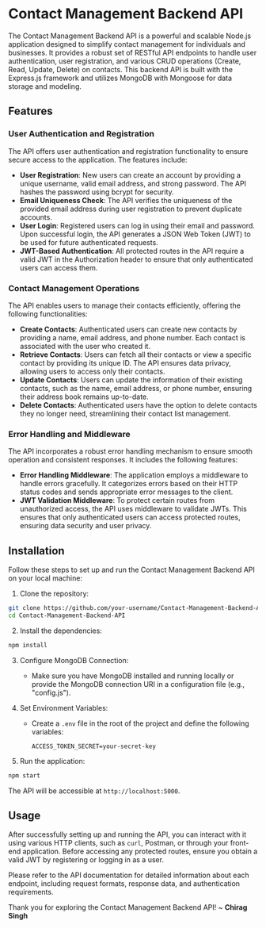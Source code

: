 # Contact Management Backend API

The Contact Management Backend API is a powerful and scalable Node.js application designed to simplify contact management for individuals and businesses. It provides a robust set of RESTful API endpoints to handle user authentication, user registration, and various CRUD operations (Create, Read, Update, Delete) on contacts. This backend API is built with the Express.js framework and utilizes MongoDB with Mongoose for data storage and modeling.

## Features

### User Authentication and Registration

The API offers user authentication and registration functionality to ensure secure access to the application. The features include:

- **User Registration**: New users can create an account by providing a unique username, valid email address, and strong password. The API hashes the password using bcrypt for security.
- **Email Uniqueness Check**: The API verifies the uniqueness of the provided email address during user registration to prevent duplicate accounts.
- **User Login**: Registered users can log in using their email and password. Upon successful login, the API generates a JSON Web Token (JWT) to be used for future authenticated requests.
- **JWT-Based Authentication**: All protected routes in the API require a valid JWT in the Authorization header to ensure that only authenticated users can access them.

### Contact Management Operations

The API enables users to manage their contacts efficiently, offering the following functionalities:

- **Create Contacts**: Authenticated users can create new contacts by providing a name, email address, and phone number. Each contact is associated with the user who created it.
- **Retrieve Contacts**: Users can fetch all their contacts or view a specific contact by providing its unique ID. The API ensures data privacy, allowing users to access only their contacts.
- **Update Contacts**: Users can update the information of their existing contacts, such as the name, email address, or phone number, ensuring their address book remains up-to-date.
- **Delete Contacts**: Authenticated users have the option to delete contacts they no longer need, streamlining their contact list management.

### Error Handling and Middleware

The API incorporates a robust error handling mechanism to ensure smooth operation and consistent responses. It includes the following features:

- **Error Handling Middleware**: The application employs a middleware to handle errors gracefully. It categorizes errors based on their HTTP status codes and sends appropriate error messages to the client.
- **JWT Validation Middleware**: To protect certain routes from unauthorized access, the API uses middleware to validate JWTs. This ensures that only authenticated users can access protected routes, ensuring data security and user privacy.

## Installation

Follow these steps to set up and run the Contact Management Backend API on your local machine:

1. Clone the repository:

```bash
git clone https://github.com/your-username/Contact-Management-Backend-API.git
cd Contact-Management-Backend-API
```

2. Install the dependencies:

```bash
npm install
```

3. Configure MongoDB Connection:
   - Make sure you have MongoDB installed and running locally or provide the MongoDB connection URI in a configuration file (e.g., "config.js").

4. Set Environment Variables:
   - Create a `.env` file in the root of the project and define the following variables:
     ```
     ACCESS_TOKEN_SECRET=your-secret-key
     ```

5. Run the application:

```bash
npm start
```

The API will be accessible at `http://localhost:5000`.

## Usage

After successfully setting up and running the API, you can interact with it using various HTTP clients, such as `curl`, Postman, or through your front-end application. Before accessing any protected routes, ensure you obtain a valid JWT by registering or logging in as a user.

Please refer to the API documentation for detailed information about each endpoint, including request formats, response data, and authentication requirements.

Thank you for exploring the Contact Management Backend API! ~ **Chirag Singh**
